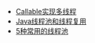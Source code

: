 - <a href="../../pages/concurrent/threads/Callable实现多线程.md">Callable实现多线程</a>
- <a href="../../pages/concurrent/threads/Java线程池和线程复用.md">Java线程池和线程复用</a>
- <a href="../../pages/concurrent/threads/5种常用的线程池.md">5种常用的线程池</a>
